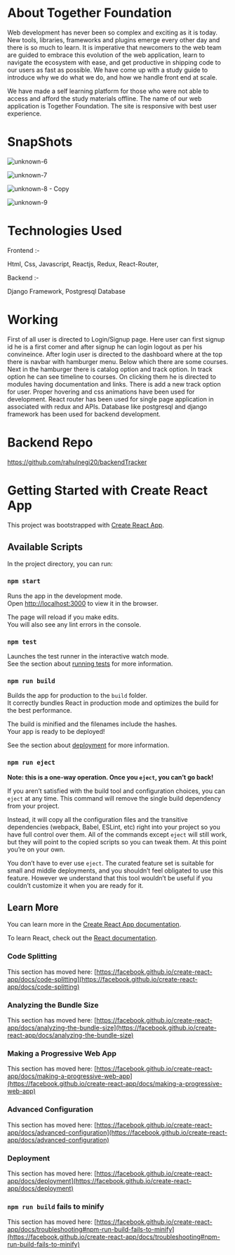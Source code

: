 # About Together Foundation

Web development has never been so complex and exciting as it is today. New tools, libraries, frameworks and plugins emerge every other day and there is so much to learn. It is imperative that newcomers to the web team are guided to embrace this evolution of the web application, learn to navigate the ecosystem with ease, and get productive in shipping code to our users as fast as possible. We have come up with a study guide to introduce why we do what we do, and how we handle front end at scale.

We have made a self learning platform for those who were not able to access and afford the study materials offline. The name of our web application is Together Foundation. The site is responsive with best user experience.


# SnapShots

![unknown-6](https://user-images.githubusercontent.com/45273418/138615032-6e7972b4-6fa2-4388-a65b-0e14c5326aff.png)

![unknown-7](https://user-images.githubusercontent.com/45273418/138615242-feb5aa79-6719-4c98-83a0-e02d70236953.png)

![unknown-8 - Copy](https://user-images.githubusercontent.com/45273418/138615269-123f521b-097e-45d1-8445-9ce90d99ed8b.png)

![unknown-9](https://user-images.githubusercontent.com/45273418/138615346-38ed7cdb-5d38-4fb5-887c-bb171c5fd094.png)

# Technologies Used

Frontend :-

Html,
Css,
Javascript,
Reactjs,
Redux,
React-Router,

Backend :-

Django Framework,
Postgresql Database

# Working

First of all user is directed to Login/Signup page. Here user can first signup id he is a first comer and after signup he can login logout as per his convineince.
After login user is directed to the dashboard where at the top there is navbar with hamburger menu.
Below which there are some courses.
Next in the hamburger there is catalog option and track option.
In track option he can see timeline to courses. On clicking them he is directed to modules having documentation and links.
There is add a new track option for user.
Proper hovering and css animations have been used for development.
React router has been used for single page application in associated with redux and APIs.
Database like postgresql and django framework has been used for backend development.

# Backend Repo

https://github.com/rahulnegi20/backendTracker

# Getting Started with Create React App

This project was bootstrapped with [Create React App](https://github.com/facebook/create-react-app).

## Available Scripts

In the project directory, you can run:

### `npm start`

Runs the app in the development mode.\
Open [http://localhost:3000](http://localhost:3000) to view it in the browser.

The page will reload if you make edits.\
You will also see any lint errors in the console.

### `npm test`

Launches the test runner in the interactive watch mode.\
See the section about [running tests](https://facebook.github.io/create-react-app/docs/running-tests) for more information.

### `npm run build`

Builds the app for production to the `build` folder.\
It correctly bundles React in production mode and optimizes the build for the best performance.

The build is minified and the filenames include the hashes.\
Your app is ready to be deployed!

See the section about [deployment](https://facebook.github.io/create-react-app/docs/deployment) for more information.

### `npm run eject`

**Note: this is a one-way operation. Once you `eject`, you can’t go back!**

If you aren’t satisfied with the build tool and configuration choices, you can `eject` at any time. This command will remove the single build dependency from your project.

Instead, it will copy all the configuration files and the transitive dependencies (webpack, Babel, ESLint, etc) right into your project so you have full control over them. All of the commands except `eject` will still work, but they will point to the copied scripts so you can tweak them. At this point you’re on your own.

You don’t have to ever use `eject`. The curated feature set is suitable for small and middle deployments, and you shouldn’t feel obligated to use this feature. However we understand that this tool wouldn’t be useful if you couldn’t customize it when you are ready for it.

## Learn More

You can learn more in the [Create React App documentation](https://facebook.github.io/create-react-app/docs/getting-started).

To learn React, check out the [React documentation](https://reactjs.org/).

### Code Splitting

This section has moved here: [https://facebook.github.io/create-react-app/docs/code-splitting](https://facebook.github.io/create-react-app/docs/code-splitting)

### Analyzing the Bundle Size

This section has moved here: [https://facebook.github.io/create-react-app/docs/analyzing-the-bundle-size](https://facebook.github.io/create-react-app/docs/analyzing-the-bundle-size)

### Making a Progressive Web App

This section has moved here: [https://facebook.github.io/create-react-app/docs/making-a-progressive-web-app](https://facebook.github.io/create-react-app/docs/making-a-progressive-web-app)

### Advanced Configuration

This section has moved here: [https://facebook.github.io/create-react-app/docs/advanced-configuration](https://facebook.github.io/create-react-app/docs/advanced-configuration)

### Deployment

This section has moved here: [https://facebook.github.io/create-react-app/docs/deployment](https://facebook.github.io/create-react-app/docs/deployment)

### `npm run build` fails to minify

This section has moved here: [https://facebook.github.io/create-react-app/docs/troubleshooting#npm-run-build-fails-to-minify](https://facebook.github.io/create-react-app/docs/troubleshooting#npm-run-build-fails-to-minify)
